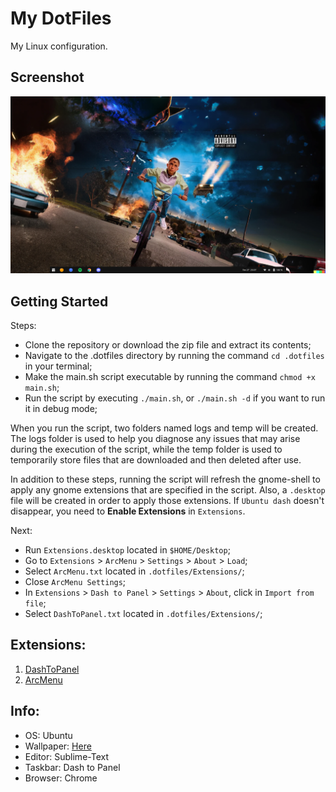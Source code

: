 # My DotFiles
My Linux configuration.

## Screenshot
![Screenshot](https://github.com/Henrique-190/.dotfiles/blob/main/Personal/Desktop.png "Desktop")


## Getting Started
Steps:
- Clone the repository or download the zip file and extract its contents;
- Navigate to the .dotfiles directory by running the command `cd .dotfiles` in your terminal;
- Make the main.sh script executable by running the command `chmod +x main.sh`;
- Run the script by executing `./main.sh`, or `./main.sh -d` if you want to run it in debug mode;

When you run the script, two folders named logs and temp will be created. The logs folder is used to help you diagnose any issues that may arise during the execution of the script, while the temp folder is used to temporarily store files that are downloaded and then deleted after use.

In addition to these steps, running the script will refresh the gnome-shell to apply any gnome extensions that are specified in the script. Also, a `.desktop` file will be created in order to apply those extensions. If `Ubuntu dash` doesn't disappear, you need to **Enable Extensions** in `Extensions`.

Next:
- Run `Extensions.desktop` located in `$HOME/Desktop`;
- Go to `Extensions` > `ArcMenu` > `Settings` > `About` > `Load`;
- Select `ArcMenu.txt` located in `.dotfiles/Extensions/`;
- Close `ArcMenu Settings`;
- In `Extensions` > `Dash to Panel` > `Settings` > `About`, click in `Import from file`;
- Select `DashToPanel.txt` located in `.dotfiles/Extensions/`;

## Extensions:
1. [DashToPanel](https://extensions.gnome.org/extension/1160/dash-to-panel/)
2. [ArcMenu](https://extensions.gnome.org/extension/3628/arcmenu/)

## Info:
- OS: Ubuntu
- Wallpaper: [Here](https://github.com/Henrique-190/.dotfiles/blob/main/Personal/Pictures/YHLQMDLG.png)
- Editor: Sublime-Text
- Taskbar: Dash to Panel
- Browser: Chrome
